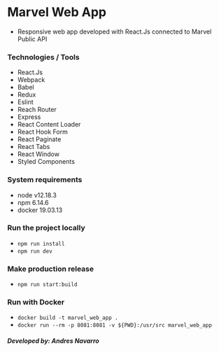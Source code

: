 # Marvel Web App

- Responsive web app developed with React.Js connected to Marvel Public API

### Technologies / Tools

- React.Js
- Webpack
- Babel
- Redux
- Eslint
- Reach Router
- Express
- React Content Loader
- React Hook Form
- React Paginate
- React Tabs
- React Window
- Styled Components

### System requirements

- node v12.18.3
- npm 6.14.6
- docker 19.03.13

### Run the project locally

- `npm run install`
- `npm run dev`

### Make production release

- `npm run start:build`

### Run with Docker

- `docker build -t marvel_web_app .`
- `docker run --rm -p 8081:8081 -v ${PWD}:/usr/src marvel_web_app`

##### Developed by: Andres Navarro
